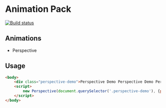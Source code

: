 # Animation Pack
<a href="https://github.com/aeksandla/animation-pack/actions/workflows/release.yaml">
    <img src="https://github.com/nolimits4web/swiper/workflows/Build/badge.svg" alt="Build status"/>
</a>

## Animations
- Perspective

## Usage
```html
<body>
    <div class="perspective-demo">Perspective Demo Perspective Demo Perspective Demo Perspective Demo Perspective Demo</div>
    <script>
        new Perspective(document.querySelector('.perspective-demo'), {perspective: 2000, maxRotateX: 20, maxRotateY: 20})
    </script>
</body>
```
